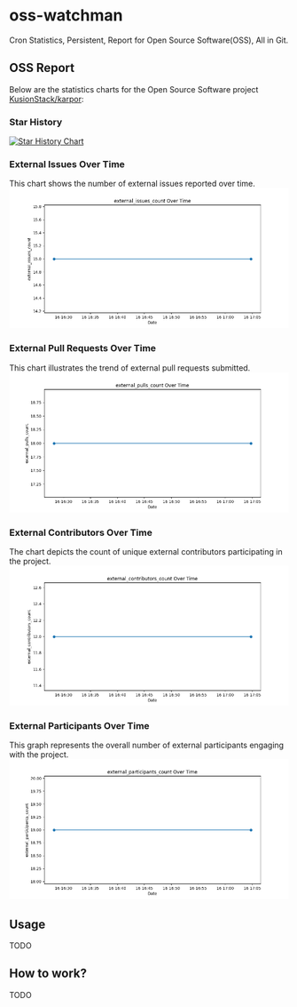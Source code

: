 # oss-watchman
Cron Statistics, Persistent, Report for Open Source Software(OSS), All in Git.

<!-- OSS-REPORT:START - Do not remove or modify this section -->
## OSS Report

Below are the statistics charts for the Open Source Software project [KusionStack/karpor](https://github.com/KusionStack/karpor):

### Star History
[![Star History Chart](https://api.star-history.com/svg?repos=kusionstack/karpor&type=Date)](https://star-history.com/#kusionstack/karpor&Date)

### External Issues Over Time
This chart shows the number of external issues reported over time.
![External Issues Over Time](chart/external_issues_count_over_time.png)

### External Pull Requests Over Time
This chart illustrates the trend of external pull requests submitted.
![External Pull Requests Over Time](chart/external_pulls_count_over_time.png)

### External Contributors Over Time
The chart depicts the count of unique external contributors participating in the project.
![External Contributors Over Time](chart/external_contributors_count_over_time.png)

### External Participants Over Time
This graph represents the overall number of external participants engaging with the project.
![External Participants Over Time](chart/external_participants_count_over_time.png)

<!-- OSS-REPORT:END -->

## Usage
TODO

## How to work?
TODO
